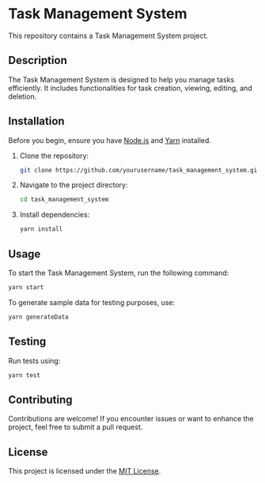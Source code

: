 # Task Management System

This repository contains a Task Management System project.

## Description

The Task Management System is designed to help you manage tasks efficiently. It includes functionalities for task creation, viewing, editing, and deletion.

## Installation

Before you begin, ensure you have [Node.js](https://nodejs.org/) and [Yarn](https://yarnpkg.com/) installed.

1. Clone the repository:

   ```bash
   git clone https://github.com/yourusername/task_management_system.git
   ```

2. Navigate to the project directory:

   ```bash
   cd task_management_system
   ```

3. Install dependencies:

   ```bash
   yarn install
   ```

## Usage

To start the Task Management System, run the following command:

```bash
yarn start
```

To generate sample data for testing purposes, use:

```bash
yarn generateData
```

## Testing

Run tests using:

```bash
yarn test
```

## Contributing

Contributions are welcome! If you encounter issues or want to enhance the project, feel free to submit a pull request.

## License

This project is licensed under the [MIT License](LICENSE).

